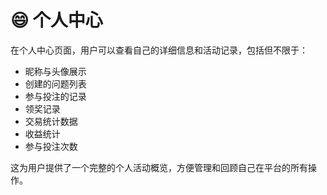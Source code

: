 # 😄 个人中心

在个人中心页面，用户可以查看自己的详细信息和活动记录，包括但不限于：

* 昵称与头像展示
* 创建的问题列表
* 参与投注的记录
* 领奖记录
* 交易统计数据
* 收益统计
* 参与投注次数

这为用户提供了一个完整的个人活动概览，方便管理和回顾自己在平台的所有操作。
